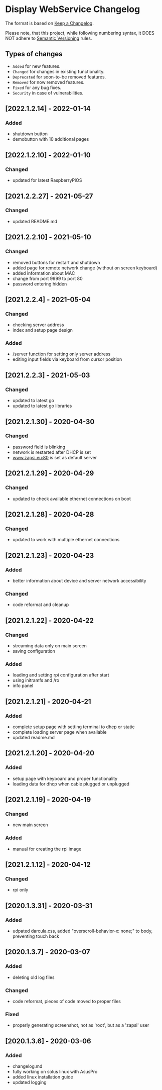 # Display WebService Changelog

The format is based on [Keep a Changelog](http://keepachangelog.com/en/1.0.0/).

Please note, that this project, while following numbering syntax, it DOES NOT
adhere to [Semantic Versioning](http://semver.org/spec/v2.0.0.html) rules.

## Types of changes

* ```Added``` for new features.
* ```Changed``` for changes in existing functionality.
* ```Deprecated``` for soon-to-be removed features.
* ```Removed``` for now removed features.
* ```Fixed``` for any bug fixes.
* ```Security``` in case of vulnerabilities.

## [2022.1.2.14] - 2022-01-14

### Added
- shutdown button
- demobutton with 10 additional pages

## [2022.1.2.10] - 2022-01-10

### Changed
- updated for latest RaspberryPiOS

## [2021.2.2.27] - 2021-05-27

### Changed
- updated README.md

## [2021.2.2.10] - 2021-05-10

### Changed
- removed buttons for restart and shutdown
- added page for remote network change (without on screen keyboard)
- added information about MAC
- change from port 9999 to port 80
- password entering hidden

## [2021.2.2.4] - 2021-05-04

### Changed
- checking server address
- index and setup page design

### Added
- /server function for setting only server address
- editing input fields via keyboard from cursor position

## [2021.2.2.3] - 2021-05-03

### Changed
- updated to latest go
- updated to latest go libraries

## [2021.2.1.30] - 2020-04-30

### Changed
- password field is blinking
- network is restarted after DHCP is set
- www.zapsi.eu:80 is set as default server

## [2021.2.1.29] - 2020-04-29

### Changed
- updated to check available ethernet connections on boot

## [2021.2.1.28] - 2020-04-28

### Changed
- updated to work with multiple ethernet connections

## [2021.2.1.23] - 2020-04-23

### Added
- better information about device and server network accessibility

### Changed
- code reformat and cleanup

## [2021.2.1.22] - 2020-04-22

### Changed
- streaming data only on main screen
- saving configuration

### Added
- loading and setting rpi configuration after start
- using initramfs and /ro
- info panel

## [2021.2.1.21] - 2020-04-21

### Added
- complete setup page with setting terminal to dhcp or static
- complete loading server page when available
- updated readme.md

## [2021.2.1.20] - 2020-04-20

### Added
- setup page with keyboard and proper functionality
- loading data for dhcp when cable plugged or unplugged


## [2021.2.1.19] - 2020-04-19

### Changed
- new main screen

### Added
- manual for creating the rpi image

## [2021.2.1.12] - 2020-04-12

### Changed
- rpi only

## [2020.1.3.31] - 2020-03-31

### Added
- udpated darcula.css, added "overscroll-behavior-x: none;" to body, preventing touch back

## [2020.1.3.7] - 2020-03-07

### Added
- deleting old log files

### Changed
- code reformat, pieces of code moved to proper files

### Fixed
- properly generating screenshot, not as 'root', but as a 'zapsi' user



## [2020.1.3.6] - 2020-03-06

### Added
- changelog.md
- fully working on solus linux with AsusPro
- added linux installation guide
- updated logging